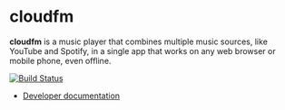 # cloudfm

**cloudfm** is a music player that combines multiple music sources, like
YouTube and Spotify, in a single app that works on any web browser or mobile
phone, even offline.


[![Build Status](https://circleci.com/gh/cloudfm/cloudfm.png)](https://circleci.com/gh/cloudfm/cloudfm)

* [Developer documentation](http://cloudfm.github.io/cloudfm/developer/developer.html)
